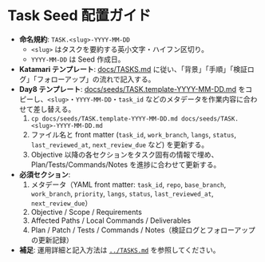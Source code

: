 # Task Seed 配置ガイド

- **命名規約**: `TASK.<slug>-YYYY-MM-DD`
  - `<slug>` はタスクを要約する英小文字・ハイフン区切り。
  - `YYYY-MM-DD` は Seed 作成日。
- **Katamari テンプレート**: [docs/TASKS.md](../TASKS.md) に従い、「背景」「手順」「検証ログ」「フォローアップ」の流れで記入する。
- **Day8 テンプレート**: [docs/seeds/TASK.template-YYYY-MM-DD.md](TASK.template-YYYY-MM-DD.md) をコピーし、`<slug>`・`YYYY-MM-DD`・`task_id` などのメタデータを作業内容に合わせて差し替える。
  1. `cp docs/seeds/TASK.template-YYYY-MM-DD.md docs/seeds/TASK.<slug>-YYYY-MM-DD.md`
  2. ファイル名と front matter (`task_id`, `work_branch`, `langs`, `status`, `last_reviewed_at`, `next_review_due` など) を更新する。
  3. Objective 以降の各セクションをタスク固有の情報で埋め、Plan/Tests/Commands/Notes を進捗に合わせて更新する。
- **必須セクション**:
  1. メタデータ（YAML front matter: `task_id`, `repo`, `base_branch`, `work_branch`, `priority`, `langs`, `status`, `last_reviewed_at`, `next_review_due`）
  2. Objective / Scope / Requirements
  3. Affected Paths / Local Commands / Deliverables
  4. Plan / Patch / Tests / Commands / Notes（検証ログとフォローアップの更新記録）
- **補足**: 運用詳細と記入方法は [`../TASKS.md`](../TASKS.md) を参照してください。

